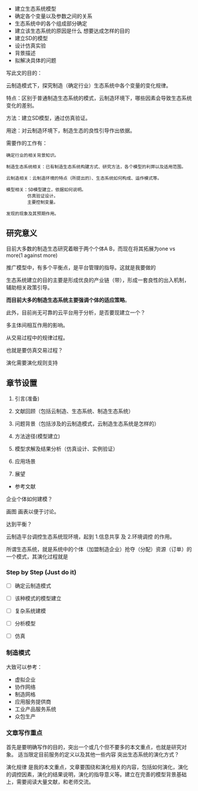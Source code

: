 + 建立生态系统模型
+ 确定各个变量以及参数之间的关系
+ 生态系统中的各个组成部分确定
+ 建立该生态系统的原因是什么 想要达成怎样的目的
+ 建立SD的模型
+ 设计仿真实验
+ 背景描述
+ 拟解决具体的问题


写此文的目的：

云制造模式下，探究制造（确定行业）生态系统中各个变量的变化规律。

特点：区别于普通制造生态系统的模式，云制造环境下，哪些因素会导致生态系统变化的差别。

方法：建立SD模型，通过仿真验证。

用途：对云制造环境下，制造生态的良性引导作出依据。

需要作的工作有：

	确定行业的相关背景知识。

	制造生态系统相关：已有制造生态系统构建方式、研究方法，各个模型的利弊以及适用范围。

	云制造相关：云制造环境的特点（所提出的）、生态系统如何构成、运作模式等。

	模型相关：SD模型建立，依据如何说明。
			仿真验证设计。
			主要控制变量。

	发现的现象及其预期作用。

## 研究意义

目前大多数的制造生态研究着眼于两个个体A B，而现在将其拓展为one vs more(1 against more)

推广模型中，有多个平衡点，是平台管理的指导。这就是我要做的

生态系统建立的目的主要是形成优良的产业链（带），形成一套良性的出入机制，辅助相关政策引导。

__而目前大多的制造生态系统主要强调个体的适应策略__。

此外，目前尚无可靠的云平台用于分析，是否要现建立一个？

多主体间相互作用的影响。

从交易过程中的规律过程。

也就是要仿真交易过程？

演化需要演化规则支持

## 章节设置

1. 引言(准备)

2. 文献回顾（包括云制造、生态系统、制造生态系统）

3. 问题背景（包括涉及的云制造模式，云制造生态系统是怎样的）

4. 方法途径(模型建立)

5. 模型求解及结果分析（仿真设计、实例验证）

6. 应用场景

7. 展望

+ 参考文献

企业个体如何建模？

画图 画表以便于讨论。

达到平衡？

云制造平台调控生态系统现环境，起到 1.信息共享 及 2.环境调控 的作用。

所谓生态系统，就是系统中的个体（加盟制造企业）抢夺（分配）资源（订单）的一个模式，其演化过程就是


### Step by Step (Just do it)
- [ ] 确定云制造模式
- [ ] 该种模式的模型建立
- [ ] 复杂系统建模
- [ ] 分析模型
- [ ] 仿真


### 制造模式
大致可以参考：
+ 虚拟企业
+ 协作网络
+ 制造网格
+ 应用服务提供商
+ 工业产品服务系统
+ 众包生产

### 文章写作重点
首先是要明确写作的目的，突出一个或几个但不要多的本文重点，也就是研究对象。
适当限定目前服务的定义以及其他一些内容
突出生态系统的演化方式？

演化规律 是我的本文重点，文章要围绕和演化相关的内容，包括如何演化，演化的调控因素，演化的结果说明，演化的指导意义等。建立在完善的模型背景基础上，需要阅读大量文献，和老师交流。